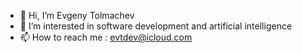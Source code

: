 - 👋 Hi, I’m Evgeny Tolmachev
- 👀 I’m interested in software development and artificial intelligence
- 📫 How to reach me : evtdev@icloud.com
